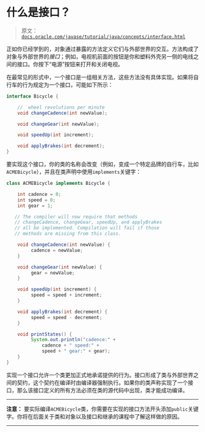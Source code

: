 # 什么是接口？

> 原文：[`docs.oracle.com/javase/tutorial/java/concepts/interface.html`](https://docs.oracle.com/javase/tutorial/java/concepts/interface.html)

正如你已经学到的，对象通过暴露的方法定义它们与外部世界的交互。方法构成了对象与外部世界的*接口*；例如，电视机前面的按钮是你和塑料外壳另一侧的电线之间的接口。你按下“电源”按钮来打开和关闭电视。

在最常见的形式中，一个接口是一组相关方法，这些方法没有具体实现。如果将自行车的行为规定为一个接口，可能如下所示：

```java
interface Bicycle {

    //  wheel revolutions per minute
    void changeCadence(int newValue);

    void changeGear(int newValue);

    void speedUp(int increment);

    void applyBrakes(int decrement);
}

```

要实现这个接口，你的类的名称会改变（例如，变成一个特定品牌的自行车，比如`ACMEBicycle`），并且在类声明中使用`implements`关键字：

```java
class ACMEBicycle implements Bicycle {

    int cadence = 0;
    int speed = 0;
    int gear = 1;

   // The compiler will now require that methods
   // changeCadence, changeGear, speedUp, and applyBrakes
   // all be implemented. Compilation will fail if those
   // methods are missing from this class.

    void changeCadence(int newValue) {
         cadence = newValue;
    }

    void changeGear(int newValue) {
         gear = newValue;
    }

    void speedUp(int increment) {
         speed = speed + increment;   
    }

    void applyBrakes(int decrement) {
         speed = speed - decrement;
    }

    void printStates() {
         System.out.println("cadence:" +
             cadence + " speed:" + 
             speed + " gear:" + gear);
    }
}

```

实现一个接口允许一个类更加正式地承诺提供的行为。接口形成了类与外部世界之间的契约，这个契约在编译时由编译器强制执行。如果你的类声称实现了一个接口，那么该接口定义的所有方法必须在类的源代码中出现，类才能成功编译。

* * *

**注意：** 要实际编译`ACMEBicycle`类，你需要在实现的接口方法开头添加`public`关键字。你将在后面关于类和对象以及接口和继承的课程中了解这样做的原因。

* * *
